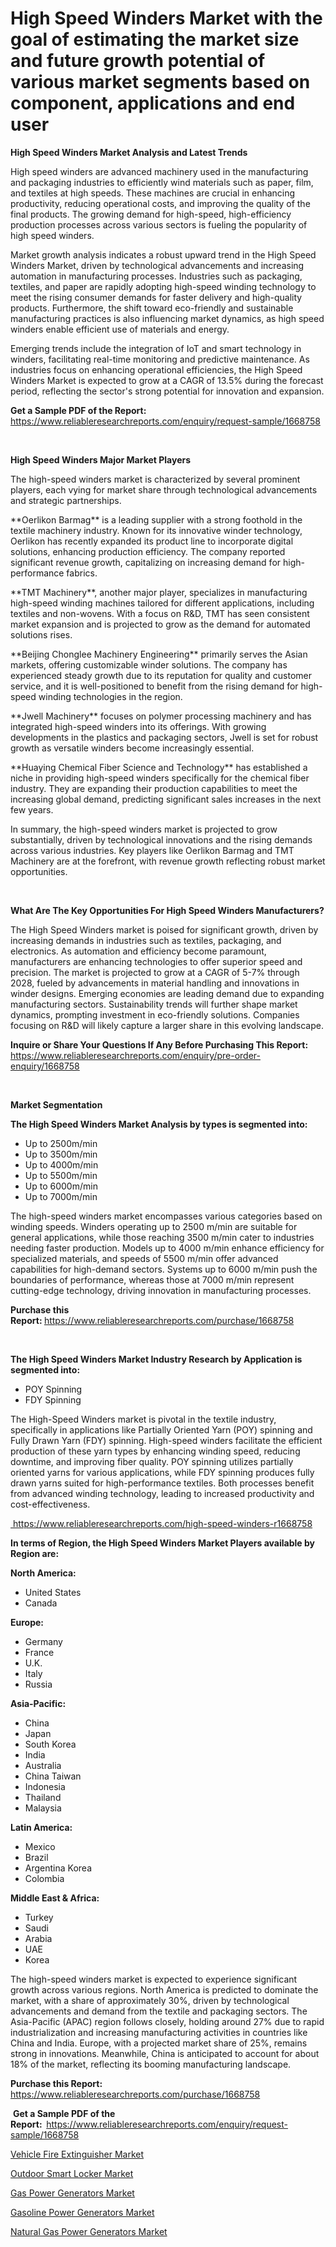 <p><h1>High Speed Winders Market with the goal of estimating the market size and future growth potential of various market segments based on component, applications and end user</h1></p><p><strong>High Speed Winders Market Analysis and Latest Trends</strong></p>
<p><p>High speed winders are advanced machinery used in the manufacturing and packaging industries to efficiently wind materials such as paper, film, and textiles at high speeds. These machines are crucial in enhancing productivity, reducing operational costs, and improving the quality of the final products. The growing demand for high-speed, high-efficiency production processes across various sectors is fueling the popularity of high speed winders.</p><p>Market growth analysis indicates a robust upward trend in the High Speed Winders Market, driven by technological advancements and increasing automation in manufacturing processes. Industries such as packaging, textiles, and paper are rapidly adopting high-speed winding technology to meet the rising consumer demands for faster delivery and high-quality products. Furthermore, the shift toward eco-friendly and sustainable manufacturing practices is also influencing market dynamics, as high speed winders enable efficient use of materials and energy.</p><p>Emerging trends include the integration of IoT and smart technology in winders, facilitating real-time monitoring and predictive maintenance. As industries focus on enhancing operational efficiencies, the High Speed Winders Market is expected to grow at a CAGR of 13.5% during the forecast period, reflecting the sector's strong potential for innovation and expansion.</p></p>
<p><strong>Get a Sample PDF of the Report:&nbsp;</strong> <a href="https://www.reliableresearchreports.com/enquiry/request-sample/1668758?utm_campaign=10&utm_medium=2&utm_source=Github&utm_content=ia&utm_term=18022025&utm_id=high-speed-winders">https://www.reliableresearchreports.com/enquiry/request-sample/1668758</a></p>
<p>&nbsp;</p>
<p><strong>High Speed Winders Major Market Players</strong></p>
<p><p>The high-speed winders market is characterized by several prominent players, each vying for market share through technological advancements and strategic partnerships. </p><p>**Oerlikon Barmag** is a leading supplier with a strong foothold in the textile machinery industry. Known for its innovative winder technology, Oerlikon has recently expanded its product line to incorporate digital solutions, enhancing production efficiency. The company reported significant revenue growth, capitalizing on increasing demand for high-performance fabrics. </p><p>**TMT Machinery**, another major player, specializes in manufacturing high-speed winding machines tailored for different applications, including textiles and non-wovens. With a focus on R&D, TMT has seen consistent market expansion and is projected to grow as the demand for automated solutions rises.</p><p>**Beijing Chonglee Machinery Engineering** primarily serves the Asian markets, offering customizable winder solutions. The company has experienced steady growth due to its reputation for quality and customer service, and it is well-positioned to benefit from the rising demand for high-speed winding technologies in the region.</p><p>**Jwell Machinery** focuses on polymer processing machinery and has integrated high-speed winders into its offerings. With growing developments in the plastics and packaging sectors, Jwell is set for robust growth as versatile winders become increasingly essential.</p><p>**Huaying Chemical Fiber Science and Technology** has established a niche in providing high-speed winders specifically for the chemical fiber industry. They are expanding their production capabilities to meet the increasing global demand, predicting significant sales increases in the next few years.</p><p>In summary, the high-speed winders market is projected to grow substantially, driven by technological innovations and the rising demands across various industries. Key players like Oerlikon Barmag and TMT Machinery are at the forefront, with revenue growth reflecting robust market opportunities.</p></p>
<p>&nbsp;</p>
<p><strong>What Are The Key Opportunities For High Speed Winders Manufacturers?</strong></p>
<p><p>The High Speed Winders market is poised for significant growth, driven by increasing demands in industries such as textiles, packaging, and electronics. As automation and efficiency become paramount, manufacturers are enhancing technologies to offer superior speed and precision. The market is projected to grow at a CAGR of 5-7% through 2028, fueled by advancements in material handling and innovations in winder designs. Emerging economies are leading demand due to expanding manufacturing sectors. Sustainability trends will further shape market dynamics, prompting investment in eco-friendly solutions. Companies focusing on R&D will likely capture a larger share in this evolving landscape.</p></p>
<p><strong>Inquire or Share Your Questions If Any Before Purchasing This Report:</strong> <a href="https://www.reliableresearchreports.com/enquiry/pre-order-enquiry/1668758?utm_campaign=10&utm_medium=2&utm_source=Github&utm_content=ia&utm_term=18022025&utm_id=high-speed-winders">https://www.reliableresearchreports.com/enquiry/pre-order-enquiry/1668758</a></p>
<p>&nbsp;</p>
<p><strong>Market Segmentation</strong></p>
<p><strong>The High Speed Winders Market Analysis by types is segmented into:</strong></p>
<p><ul><li>Up to 2500m/min</li><li>Up to 3500m/min</li><li>Up to 4000m/min</li><li>Up to 5500m/min</li><li>Up to 6000m/min</li><li>Up to 7000m/min</li></ul></p>
<p><p>The high-speed winders market encompasses various categories based on winding speeds. Winders operating up to 2500 m/min are suitable for general applications, while those reaching 3500 m/min cater to industries needing faster production. Models up to 4000 m/min enhance efficiency for specialized materials, and speeds of 5500 m/min offer advanced capabilities for high-demand sectors. Systems up to 6000 m/min push the boundaries of performance, whereas those at 7000 m/min represent cutting-edge technology, driving innovation in manufacturing processes.</p></p>
<p><strong>Purchase this Report:&nbsp;</strong><a href="https://www.reliableresearchreports.com/purchase/1668758?utm_campaign=10&utm_medium=2&utm_source=Github&utm_content=ia&utm_term=18022025&utm_id=high-speed-winders">https://www.reliableresearchreports.com/purchase/1668758</a></p>
<p>&nbsp;</p>
<p><strong>The High Speed Winders Market Industry Research by Application is segmented into:</strong></p>
<p><ul><li>POY Spinning</li><li>FDY Spinning</li></ul></p>
<p><p>The High-Speed Winders market is pivotal in the textile industry, specifically in applications like Partially Oriented Yarn (POY) spinning and Fully Drawn Yarn (FDY) spinning. High-speed winders facilitate the efficient production of these yarn types by enhancing winding speed, reducing downtime, and improving fiber quality. POY spinning utilizes partially oriented yarns for various applications, while FDY spinning produces fully drawn yarns suited for high-performance textiles. Both processes benefit from advanced winding technology, leading to increased productivity and cost-effectiveness.</p></p>
<p><a href="https://www.reliableresearchreports.com/high-speed-winders-r1668758?utm_campaign=10&utm_medium=2&utm_source=Github&utm_content=ia&utm_term=18022025&utm_id=high-speed-winders">&nbsp;https://www.reliableresearchreports.com/high-speed-winders-r1668758</a></p>
<p><strong>In terms of Region, the High Speed Winders Market Players available by Region are:</strong></p>
<p>
    <p> <strong> North America: </strong>
        <ul>
            <li>United States</li>
            <li>Canada</li>
        </ul>
        </p> 
    <p> <strong> Europe: </strong>
        <ul>
            <li>Germany</li>
            <li>France</li>
            <li>U.K.</li>
            <li>Italy</li>
            <li>Russia</li>
        </ul>
        </p> 
    <p> <strong> Asia-Pacific: </strong>
        <ul>
            <li>China</li>
            <li>Japan</li>
            <li>South Korea</li>
            <li>India</li>
            <li>Australia</li>
            <li>China Taiwan</li>
            <li>Indonesia</li>
            <li>Thailand</li>
            <li>Malaysia</li>
        </ul>
        </p> 
    <p> <strong> Latin America: </strong>
        <ul>
            <li>Mexico</li>
            <li>Brazil</li>
            <li>Argentina Korea</li>
            <li>Colombia</li>
        </ul>
        </p> 
    <p> <strong> Middle East & Africa: </strong>
        <ul>
            <li>Turkey</li>
            <li>Saudi</li>
            <li>Arabia</li>
            <li>UAE</li>
            <li>Korea</li>
        </ul>
    </p>
    </p>
<p><p>The high-speed winders market is expected to experience significant growth across various regions. North America is predicted to dominate the market, with a share of approximately 30%, driven by technological advancements and demand from the textile and packaging sectors. The Asia-Pacific (APAC) region follows closely, holding around 27% due to rapid industrialization and increasing manufacturing activities in countries like China and India. Europe, with a projected market share of 25%, remains strong in innovations. Meanwhile, China is anticipated to account for about 18% of the market, reflecting its booming manufacturing landscape.</p></p>
<p><strong>Purchase this Report: </strong><a href="https://www.reliableresearchreports.com/purchase/1668758?utm_campaign=10&utm_medium=2&utm_source=Github&utm_content=ia&utm_term=18022025&utm_id=high-speed-winders">https://www.reliableresearchreports.com/purchase/1668758</a></p>
<p>&nbsp;<strong>Get a Sample PDF of the Report:&nbsp;&nbsp;</strong><a href="https://www.reliableresearchreports.com/enquiry/request-sample/1668758?utm_campaign=10&utm_medium=2&utm_source=Github&utm_content=ia&utm_term=18022025&utm_id=high-speed-winders">https://www.reliableresearchreports.com/enquiry/request-sample/1668758</a></p>
<p><strong></strong></p>
<p><p><a href="https://github.com/boyermaragaret8392/Market-Research-Report-List-1/blob/main/vehicle-fire-extinguisher-market.md?utm_campaign=10&utm_medium=2&utm_source=Github&utm_content=ia&utm_term=18022025&utm_id=high-speed-winders">Vehicle Fire Extinguisher Market</a></p><p><a href="https://github.com/berbelsagwan/Market-Research-Report-List-1/blob/main/outdoor-smart-locker-market.md?utm_campaign=10&utm_medium=2&utm_source=Github&utm_content=ia&utm_term=18022025&utm_id=high-speed-winders">Outdoor Smart Locker Market</a></p><p><a href="https://github.com/waverlyam689/Market-Research-Report-List-1/blob/main/gas-power-generators-market.md?utm_campaign=10&utm_medium=2&utm_source=Github&utm_content=ia&utm_term=18022025&utm_id=high-speed-winders">Gas Power Generators Market</a></p><p><a href="https://github.com/anuellaruska/Market-Research-Report-List-1/blob/main/gasoline-power-generators-market.md?utm_campaign=10&utm_medium=2&utm_source=Github&utm_content=ia&utm_term=18022025&utm_id=high-speed-winders">Gasoline Power Generators Market</a></p><p><a href="https://github.com/tselahiara/Market-Research-Report-List-1/blob/main/natural-gas-power-generators-market.md?utm_campaign=10&utm_medium=2&utm_source=Github&utm_content=ia&utm_term=18022025&utm_id=high-speed-winders">Natural Gas Power Generators Market</a></p></p>